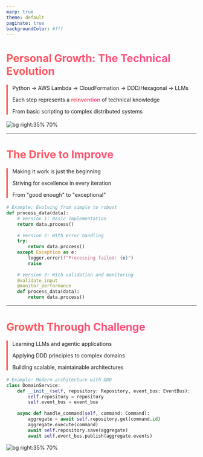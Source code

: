 ```yaml
---
marp: true
theme: default
paginate: true
backgroundColor: #fff
---
```


<style>
section {
  font-family: 'Montserrat', 'Segoe UI', sans-serif;
  padding: 40px;
  background-color: #ffffff;
  color: #333333;
}

h1 {
  background: linear-gradient(90deg, #FF5757 0%, #FF4E97 100%);
  -webkit-background-clip: text;
  -webkit-text-fill-color: transparent;
  background-clip: text;
}

.journey-item {
  margin-bottom: 18px;
  border-left: 4px solid #FF5757;
  padding-left: 12px;
}

.highlight {
  background: linear-gradient(90deg, #FF5757 0%, #FF4E97 100%);
  -webkit-background-clip: text;
  -webkit-text-fill-color: transparent;
  background-clip: text;
  font-weight: bold;
}
</style>

# Personal Growth: The Technical Evolution

<div class="journey-item">
  <p>Python → AWS Lambda → CloudFormation → DDD/Hexagonal → LLMs</p>
  <p>Each step represents a <span class="highlight">reinvention</span> of technical knowledge</p>
  <p>From basic scripting to complex distributed systems</p>
</div>

![bg right:35% 70%](https://via.placeholder.com/500x300/FF5757/ffffff?text=)

---

# The Drive to Improve

<div class="journey-item">
  <p>Making it work is just the beginning</p>
  <p>Striving for excellence in every iteration</p>
  <p>From "good enough" to "exceptional"</p>
</div>

```python
# Example: Evolving from simple to robust
def process_data(data):
    # Version 1: Basic implementation
    return data.process()
    
    # Version 2: With error handling
    try:
        return data.process()
    except Exception as e:
        logger.error(f"Processing failed: {e}")
        raise
        
    # Version 3: With validation and monitoring
    @validate_input
    @monitor_performance
    def process_data(data):
        return data.process()
```

---

# Growth Through Challenge

<div class="journey-item">
  <p>Learning LLMs and agentic applications</p>
  <p>Applying DDD principles to complex domains</p>
  <p>Building scalable, maintainable architectures</p>
</div>

```python
# Example: Modern architecture with DDD
class DomainService:
    def __init__(self, repository: Repository, event_bus: EventBus):
        self.repository = repository
        self.event_bus = event_bus
    
    async def handle_command(self, command: Command):
        aggregate = await self.repository.get(command.id)
        aggregate.execute(command)
        await self.repository.save(aggregate)
        await self.event_bus.publish(aggregate.events)
```

![bg right:35% 70%](https://via.placeholder.com/500x300/FF4E97/ffffff?text=) 